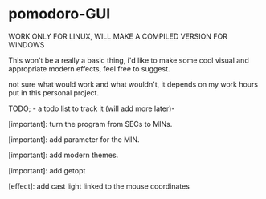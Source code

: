 # pomodoro-GUI
WORK ONLY FOR LINUX, WILL MAKE A COMPILED VERSION FOR WINDOWS


This won't be a really a basic thing, i'd like to make some cool visual and appropriate modern effects, feel free to suggest. 

not sure what would work and what wouldn't, it depends on my work hours put in this personal project.


TODO; - a todo list to track it (will add more later)-


[important]: turn the program from SECs to MINs.

[important]: add parameter for the MIN.

[important]: add modern themes.

[important]: add getopt

[effect]: add cast light linked to the mouse coordinates 

